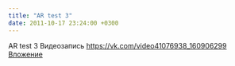 ```yaml
---
title: "AR test 3"
date: 2011-10-17 23:24:00 +0300
---
```


AR test 3
Видеозапись
<a class="vk-attach" href="https://vk.com/video41076938_160906299">https://vk.com/video41076938_160906299</a>
<a class="vk-attach" href="https://vk.com/video41076938_160906299">Вложение</a>
